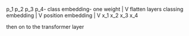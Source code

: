p_1 p_2 p_3 p_4- class embedding- one weight
|
V
flatten layers classing embedding
|
V
position embedding 
|
V
x_1 x_2 x_3 x_4

then on to the transformer layer 
